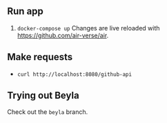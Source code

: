 ## Run app
1. `docker-compose up`
Changes are live reloaded with https://github.com/air-verse/air.

## Make requests
* `curl http://localhost:8080/github-api`

## Trying out Beyla
Check out the `beyla` branch.
